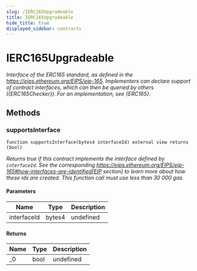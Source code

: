 ```yaml
---
slug: /IERC165Upgradeable
title: IERC165Upgradeable
hide_title: true
displayed_sidebar: contracts
---
```


# IERC165Upgradeable

_Interface of the ERC165 standard, as defined in the https://eips.ethereum.org/EIPS/eip-165. Implementers can declare support of contract interfaces, which can then be queried by others ({ERC165Checker}). For an implementation, see {ERC165}._

## Methods

### supportsInterface

```solidity
function supportsInterface(bytes4 interfaceId) external view returns (bool)
```

_Returns true if this contract implements the interface defined by `interfaceId`. See the corresponding https://eips.ethereum.org/EIPS/eip-165#how-interfaces-are-identified[EIP section] to learn more about how these ids are created. This function call must use less than 30 000 gas._

#### Parameters

| Name        | Type   | Description |
| ----------- | ------ | ----------- |
| interfaceId | bytes4 | undefined   |

#### Returns

| Name | Type | Description |
| ---- | ---- | ----------- |
| \_0  | bool | undefined   |
